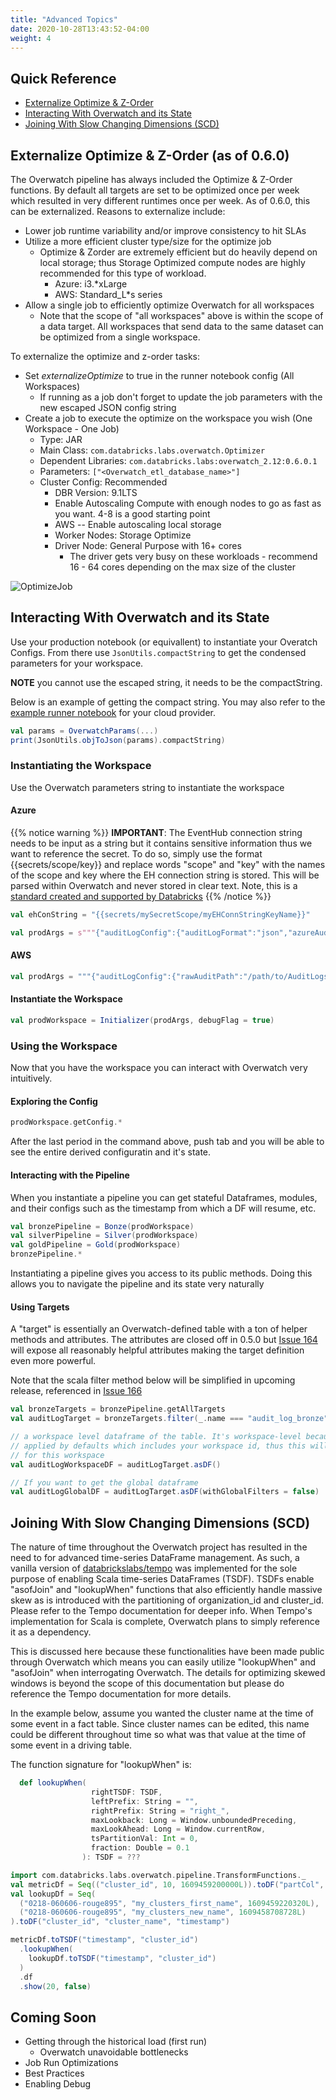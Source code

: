 ```yaml
---
title: "Advanced Topics"
date: 2020-10-28T13:43:52-04:00
weight: 4
---
```


## Quick Reference
* [Externalize Optimize & Z-Order](#externalize-optimize--z-order-as-of-060)
* [Interacting With Overwatch and its State](#interacting-with-overwatch-and-its-state)
* [Joining With Slow Changing Dimensions (SCD)](#joining-with-slow-changing-dimensions-scd)

## Externalize Optimize & Z-Order (as of 0.6.0)
The Overwatch pipeline has always included the Optimize & Z-Order functions. By default all targets are set to 
be optimized once per week which resulted in very different runtimes once per week.
As of 0.6.0, this can be externalized. 
Reasons to externalize include:
* Lower job runtime variability and/or improve consistency to hit SLAs
* Utilize a more efficient cluster type/size for the optimize job
  * Optimize & Zorder are extremely efficient but do heavily depend on local storage; thus Storage Optimized compute 
  nodes are highly recommended for this type of workload.
    * Azure: i3.*xLarge 
    * AWS: Standard_L*s series
* Allow a single job to efficiently optimize Overwatch for all workspaces
  * Note that the scope of "all workspaces" above is within the scope of a data target. All workspaces that send 
  data to the same dataset can be optimized from a single workspace.
    
To externalize the optimize and z-order tasks:
* Set *externalizeOptimize* to true in the runner notebook config (All Workspaces)
  * If running as a job don't forget to update the job parameters with the new escaped JSON config string
* Create a job to execute the optimize on the workspace you wish (One Workspace - One Job)
  * Type: JAR
  * Main Class: `com.databricks.labs.overwatch.Optimizer`
  * Dependent Libraries: `com.databricks.labs:overwatch_2.12:0.6.0.1`
  * Parameters: `["<Overwatch_etl_database_name>"]`
  * Cluster Config: Recommended
    * DBR Version: 9.1LTS
    * Enable Autoscaling Compute with enough nodes to go as fast as you want. 4-8 is a good starting point
    * AWS -- Enable autoscaling local storage
    * Worker Nodes: Storage Optimize
    * Driver Node: General Purpose with 16+ cores
      * The driver gets very busy on these workloads - recommend 16 - 64 cores depending on the max size of the cluster
  
![OptimizeJob](/images/GettingStarted/AdvancedTopics/optimizerJob.png)

## Interacting With Overwatch and its State
Use your production notebook (or equivallent) to instantiate your Overatch Configs. 
From there use `JsonUtils.compactString` to get the condensed parameters for your workspace.

**NOTE** you cannot use the escaped string, it needs to be the compactString.

Below is an example of getting the compact string. You may also refer to the 
[example runner notebook](https://databrickslabs.github.io/overwatch/gettingstarted/#initializing-the-environment) 
for your cloud provider.

```scala
val params = OverwatchParams(...)
print(JsonUtils.objToJson(params).compactString)
```

### Instantiating the Workspace
Use the Overwatch parameters string to instantiate the workspace

#### Azure
{{% notice warning %}}
**IMPORTANT**: The EventHub connection string needs to be input as a string but it contains sensitive information
thus we want to reference the secret. To do so, simply use the format {{secrets/scope/key}} and replace words 
"scope" and "key" with the names of the scope and key where the EH connection string is stored. This will be parsed 
within Overwatch and never stored in clear text. Note, this is a [standard created and supported by Databricks](https://docs.databricks.com/security/secrets/secrets.html#path-value)
{{% /notice %}}

```scala
val ehConString = "{{secrets/mySecretScope/myEHConnStringKeyName}}"

val prodArgs = s"""{"auditLogConfig":{"auditLogFormat":"json","azureAuditLogEventhubConfig":{"connectionString":"${ehConString}","eventHubName":"EHName","auditRawEventsPrefix":"EHChkDir","maxEventsPerTrigger":10000}},"tokenSecret":{"scope":"mySecretScope","key":"PATKeyName"},"dataTarget":{"databaseName":"overwatch_etl","databaseLocation":"/path/to/etl.db","etlDataPathPrefix":"/path/to/global_share","consumerDatabaseName":"overwatch","consumerDatabaseLocation":"/path/to/consumer.db"},"badRecordsPath":"/path/to/bad/recordsTracker","overwatchScope":["audit","accounts","jobs","sparkEvents","clusters","clusterEvents","notebooks","pools"],"maxDaysToLoad":60,"databricksContractPrices":{"interactiveDBUCostUSD":0.55,"automatedDBUCostUSD":0.15,"sqlComputeDBUCostUSD":0.22,"jobsLightDBUCostUSD":0.1},"primordialDateString":"2021-01-01","intelligentScaling":{"enabled":true,"minimumCores":8,"maximumCores":64,"coeff":1.0}}"""
```

#### AWS
```scala
val prodArgs = """{"auditLogConfig":{"rawAuditPath":"/path/to/AuditLogs","auditLogFormat":"json"},"tokenSecret":{"scope":"mySecretScope","key":"PATKeyName"},"dataTarget":{"databaseName":"overwatch_etl","databaseLocation":"/path/to/etl.db","etlDataPathPrefix":"/path/to/global_share","consumerDatabaseName":"overwatch","consumerDatabaseLocation":"/path/to/consumer.db"},"badRecordsPath":"/tmp/overwatch_etl/sparkEventsBadrecords","overwatchScope":["audit","sparkEvents","jobs","clusters","clusterEvents","notebooks","pools"],"maxDaysToLoad":30,"databricksContractPrices":{"interactiveDBUCostUSD":0.56,"automatedDBUCostUSD":0.26,"sqlComputeDBUCostUSD":0.22,"jobsLightDBUCostUSD":0.1},"primordialDateString":"2021-01-01","intelligentScaling":{"enabled":false,"minimumCores":4,"maximumCores":512,"coeff":1.0}}"""
```

#### Instantiate the Workspace
```scala
val prodWorkspace = Initializer(prodArgs, debugFlag = true)
```

### Using the Workspace
Now that you have the workspace you can interact with Overwatch very intuitively.

#### Exploring the Config

```scala
prodWorkspace.getConfig.*
```

After the last period in the command above, push tab and you will be able to see the entire 
derived configuratin and it's state.

#### Interacting with the Pipeline
When you instantiate a pipeline you can get stateful Dataframes, modules, and their configs such as the timestamp
from which a DF will resume, etc.

```scala
val bronzePipeline = Bonze(prodWorkspace)
val silverPipeline = Silver(prodWorkspace)
val goldPipeline = Gold(prodWorkspace)
bronzePipeline.*
```

Instantiating a pipeline gives you access to its public methods. 
Doing this allows you to navigate the pipeline and its state very naturally

#### Using Targets

A "target" is essentially an Overwatch-defined table with a ton of helper methods and attributes. The attributes 
are closed off in 0.5.0 but [Issue 164](https://github.com/databrickslabs/overwatch/issues/164) will expose all 
reasonably helpful attributes making the target definition even more powerful.

Note that the scala filter method below will be simplified in upcoming release, referenced in 
[Issue 166](https://github.com/databrickslabs/overwatch/issues/166)
```scala
val bronzeTargets = bronzePipeline.getAllTargets
val auditLogTarget = bronzeTargets.filter(_.name === "audit_log_bronze") // the name of a target is the name of the etl table

// a workspace level dataframe of the table. It's workspace-level because "global filters" are automatically 
// applied by defaults which includes your workspace id, thus this will return the dataframe of the audit logs 
// for this workspace
val auditLogWorkspaceDF = auditLogTarget.asDF()

// If you want to get the global dataframe
val auditLogGlobalDF = auditLogTarget.asDF(withGlobalFilters = false)
```

## Joining With Slow Changing Dimensions (SCD)
The nature of time throughout the Overwatch project has resulted in the need to for 
advanced time-series DataFrame management. As such, a vanilla version of 
[databrickslabs/tempo](https://github.com/databrickslabs/tempo) was implemented 
for the sole purpose of enabling Scala time-series DataFrames (TSDF). TSDFs enable
"asofJoin" and "lookupWhen" functions that also efficiently handle massive skew as is 
introduced with the partitioning of organization_id and cluster_id. Please refer to the Tempo
documentation for deeper info. When Tempo's implementation for Scala is complete, Overwatch plans to 
simply reference it as a dependency.

This is discussed here because these functionalities have been made public through Overwatch which 
means you can easily utilize "lookupWhen" and "asofJoin" when interrogating Overwatch. The details for 
optimizing skewed windows is beyond the scope of this documentation but please do reference the Tempo 
documentation for more details.

In the example below, assume you wanted the cluster name at the time of some event in a fact table.
Since cluster names can be edited, this name could be different throughout time so what was that 
value at the time of some event in a driving table.

The function signature for "lookupWhen" is:
```scala
  def lookupWhen(
                  rightTSDF: TSDF,
                  leftPrefix: String = "",
                  rightPrefix: String = "right_",
                  maxLookback: Long = Window.unboundedPreceding,
                  maxLookAhead: Long = Window.currentRow,
                  tsPartitionVal: Int = 0,
                  fraction: Double = 0.1
                ): TSDF = ???
```

```scala
import com.databricks.labs.overwatch.pipeline.TransformFunctions._
val metricDf = Seq(("cluster_id", 10, 1609459200000L)).toDF("partCol", "metric", "timestamp")
val lookupDf = Seq(
  ("0218-060606-rouge895", "my_clusters_first_name", 1609459220320L),
  ("0218-060606-rouge895", "my_clusters_new_name", 1609458708728L)
).toDF("cluster_id", "cluster_name", "timestamp")

metricDf.toTSDF("timestamp", "cluster_id")
  .lookupWhen(
    lookupDf.toTSDF("timestamp", "cluster_id")
  )
  .df
  .show(20, false)
```


## Coming Soon
* Getting through the historical load (first run)
  * Overwatch unavoidable bottlenecks
* Job Run Optimizations 
* Best Practices
* Enabling Debug